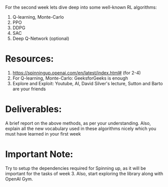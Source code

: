 For the second week lets dive deep into some well-known RL algorithms:
1. Q-learning, Monte-Carlo
2. PPO
3. DDPG
4. SAC
5. Deep Q-Network (optional)
# Resources: <br> 
1. https://spinningup.openai.com/en/latest/index.html# (for 2-4)
2. For Q-learning, Monte-Carlo: GeeksforGeeks is enough 
3. Explore and Exploit: Youtube, AI, David Silver's lecture, Sutton and Barto are your friends
# Deliverables: <br> 
A brief report on the above methods, as per your understanding. Also, explain all the new vocabulary used in these algorithms nicely which you must have learned in your first week
# Important Note:<br>
Try to setup the dependencies required for Spinning up, as it will be important for the tasks of week 3. Also, start exploring the library along with OpenAI Gym.

